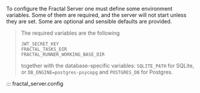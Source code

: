 To configure the Fractal Server one must define some environment variables.
Some of them are required, and the server will not start unless they are set.
Some are optional and sensible defaults are provided.

> The required variables are the following
>
> ```
> JWT_SECRET_KEY
> FRACTAL_TASKS_DIR
> FRACTAL_RUNNER_WORKING_BASE_DIR
> ```
>
> together with the database-specific variables: `SQLITE_PATH` for SQLite, or `DB_ENGINE=postgres-psycopg` and `POSTGRES_DB` for Postgres.

::: fractal_server.config
